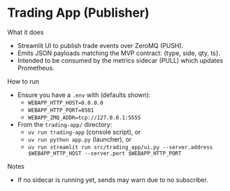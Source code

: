 Trading App (Publisher)
=======================

What it does

- Streamlit UI to publish trade events over ZeroMQ (PUSH).
- Emits JSON payloads matching the MVP contract: {type, side, qty, ts}.
- Intended to be consumed by the metrics sidecar (PULL) which updates Prometheus.

How to run

- Ensure you have a `.env` with (defaults shown):
  - `WEBAPP_HTTP_HOST=0.0.0.0`
  - `WEBAPP_HTTP_PORT=8501`
  - `WEBAPP_ZMQ_ADDR=tcp://127.0.0.1:5555`
- From the `trading-app/` directory:
  - `uv run trading-app` (console script), or
  - `uv run python app.py` (launcher), or
  - `uv run streamlit run src/trading_app/ui.py --server.address $WEBAPP_HTTP_HOST --server.port $WEBAPP_HTTP_PORT`

Notes

- If no sidecar is running yet, sends may warn due to no subscriber.

